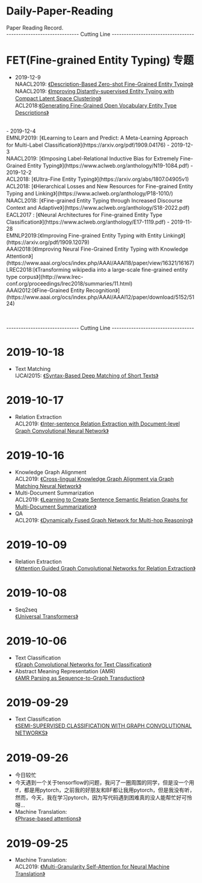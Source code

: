 # Daily-Paper-Reading
Paper Reading Record.<br>
------------------------------ Cutting Line ----------------------------------
# FET(Fine-grained Entity Typing) 专题
- 2019-12-9
<br>NAACL2019: [《Description-Based Zero-shot Fine-Grained Entity Typing》](https://www.aclweb.org/anthology/N19-1087.pdf)
<br>NAACL2019: [《Improving Distantly-supervised Entity Typing with Compact Latent Space Clustering》](https://www.aclweb.org/anthology/N19-1294.pdf)
<br>ACL2018:[《Generating Fine-Grained Open Vocabulary Entity Type Descriptions》](https://www.aclweb.org/anthology/P18-1081.pdf)
<br>
- 2019-12-4
<br>EMNLP2019: [《Learning to Learn and Predict: A Meta-Learning Approach for Multi-Label Classification》](https://arxiv.org/pdf/1909.04176)
- 2019-12-3
<br>NAACL2019: [《Imposing Label-Relational Inductive Bias for Extremely Fine-Grained Entity Typing》](https://www.aclweb.org/anthology/N19-1084.pdf)
- 2019-12-2
<br>ACL2018: [《Ultra-Fine Entity Typing》](https://arxiv.org/abs/1807.04905v1)
<br>ACL2018: [《Hierarchical Losses and New Resources for Fine-grained Entity Typing and Linking》](https://www.aclweb.org/anthology/P18-1010/)
<br>NAACL2018: [《Fine-grained Entity Typing through Increased Discourse Context and Adaptive》](https://www.aclweb.org/anthology/S18-2022.pdf)
<br>EACL2017 : [《Neural Architectures for Fine-grained Entity Type Classification》](https://www.aclweb.org/anthology/E17-1119.pdf)
- 2019-11-28
<br> EMNLP2019:[《Improving Fine-grained Entity Typing with Entity Linking》](https://arxiv.org/pdf/1909.12079)
<br> AAAI2018:[《Improving Neural Fine-Grained Entity Typing with Knowledge Attention》](https://www.aaai.org/ocs/index.php/AAAI/AAAI18/paper/view/16321/16167)
<br>LREC2018:[《Transforming wikipedia into a large-scale fine-grained entity type corpus》](http://www.lrec-conf.org/proceedings/lrec2018/summaries/11.html)
<br>AAAI2012:[《Fine-Grained Entity Recognition》](https://www.aaai.org/ocs/index.php/AAAI/AAAI12/paper/download/5152/5124)


<br><br>------------------------------ Cutting Line ----------------------------------
# 2019-10-18
- Text Matching
<br>IJCAI2015: [《Syntax-Based Deep Matching of Short Texts》](https://arxiv.org/abs/1503.02427)

# 2019-10-17
- Relation Extraction
<br>ACL2019: [《Inter-sentence Relation Extraction with Document-level Graph Convolutional Neural Network》](https://arxiv.org/abs/1906.04684)

# 2019-10-16
- Knowledge Graph Alignment
<br>ACL2019: [《Cross-lingual Knowledge Graph Alignment via Graph Matching Neural Network》](https://arxiv.org/abs/1905.11605v1)
- Multi-Document Summarization
<br>ACL2019: [《Learning to Create Sentence Semantic Relation Graphs for Multi-Document Summarization》](https://arxiv.org/pdf/1909.12231)
- QA
<br>ACL2019: [《Dynamically Fused Graph Network for Multi-hop Reasoning》](https://arxiv.org/abs/1905.06933?context=cs)

# 2019-10-09
- Relation Extraction
<br>[《Attention Guided Graph Convolutional Networks for Relation Extraction》](https://arxiv.org/abs/1906.07510)

# 2019-10-08
- Seq2seq
<br>[《Universal Transformers》](https://arxiv.org/abs/1807.03819)

# 2019-10-06
- Text Classification
<br>[《Graph Convolutional Networks for Text Classification》](https://arxiv.org/abs/1809.05679v1)<br>
- Abstract Meaning Representation (AMR)
<br>[《AMR Parsing as Sequence-to-Graph Transduction》](https://arxiv.org/abs/1905.08704v1)

# 2019-09-29
- Text Classification
<br>[《SEMI-SUPERVISED CLASSIFICATION WITH GRAPH CONVOLUTIONAL NETWORKS》](https://arxiv.org/pdf/1609.02907.pdf)

# 2019-09-26
- 今日较忙
- 今天遇到一个关于tensorflow的问题，我问了一圈周围的同学，但是没一个用tf，都是用pytorch，之前我的好朋友和BF都让我用pytorch，但是我没有听，然而，今天，我在学习pytorch，因为写代码遇到困难真的没人能帮忙好可怜呀...
- Machine Translation:
<br> [《Phrase-based attentions》](https://arxiv.org/pdf/1810.03444.pdf)

# 2019-09-25
- Machine Translation:
  <br>ACL2019:
  [《Multi-Granularity Self-Attention for Neural Machine Translation》](https://arxiv.org/pdf/1909.02222)
